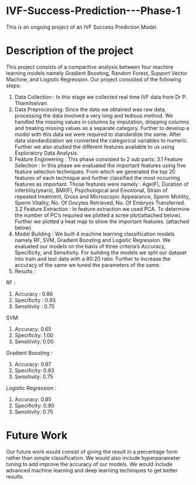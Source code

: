 # IVF-Success-Prediction---Phase-1
This is an ongoing project of an IVF Success Prediction Model. 

# Description of the project
This project consists of a comparitive analysis between four machine learning models namely Gradient Boosting, Random Forest, Support Vector Machine, and Logistic Regression. 
Our project consisted of the following steps: 
1.	Data Collection : In this stage we collected real time IVF data from Dr P. Thamilselvan. 
2.	Data Preprocessing: Since the data we obtained was raw data, processing the data involved a very long and tedious method. We handled the missing values in columns by imputation, dropping columns and treating missing values as a separate category. Further to develop a model with this data we were required to standardize the same. After data standardization we converted the categorical variables to numeric. Further we also studied the different features available to us using Exploratory Data Analysis. 
3.	Feature Engineering : This phase consisted to 2 sub parts: 
  3.1	Feature Selection : In this phase we evaluated the important features using five feature selection techniques. From which we generated the top 20 features of each technique and further classified the most occurring features as important. Those features were namely : Age(F), Duration of infertility(years), BMI(F), Psychological and Emotional, Strain of repeated treatment, Gross and Microscopic Appearance, Sperm Motility, Sperm Vitality, No. Of Oocytes Retrieved, No. Of Embryos Transferred. 
  3.2	Feature Extraction : In feature extraction we used PCA. To determine the number of PC’s required we plotted a scree plot(attached below). Further we plotted a heat map to show the important features. (attached below) 
4.	Model Building : We built 4 machine learning classification models namely RF, SVM, Gradient Boosting and Logistic Regression. We evaluated our models on the basis of three criteria’s Accuracy, Specificity, and Sensitivity. For building the models we split our dataset into train and test data with a 80:20 ratio. Further to increase the accuracy of the same we tuned the parameters of the same. 
5. Results : 
  
  RF :
  1.	Accuracy : 0.86 
  2.	Specificity : 0.93
  3.	Sensitivity : 0.75	
  
  SVM: 
  1.	Accuracy: 0.65 
  2.	Specificity: 1.00
  3.	Sensitivity: 0.00
  
  Gradient Boosting : 
  1.	Accuracy: 0.87 
  2.	Specificity: 0.93
  3.	Sensitivity: 0.75	
  
  Logistic Regression : 
  1.	Accuracy: 0.85
  2.	Specificity: 0.90
  3.	Sensitivity: 0.75


# Future Work 
Our future work would consist of giving the result in a percentage form rather than simple classification. We would also include hyperparameter tuning to add improve the accuracy of our models. We would include advanced machine learning and deep learning techinques to get better results. 


